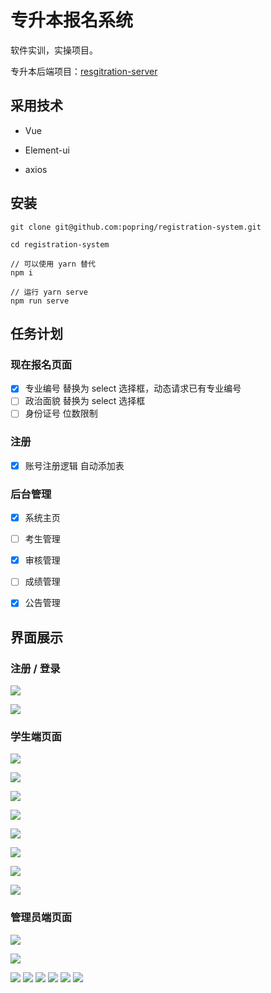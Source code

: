 # 专升本报名系统

软件实训，实操项目。

专升本后端项目：[resgitration-server](https://github.com/popring/resgitration-server)

## 采用技术

- Vue

- Element-ui

- axios

## 安装

```
git clone git@github.com:popring/registration-system.git

cd registration-system

// 可以使用 yarn 替代
npm i

// 运行 yarn serve
npm run serve

```

## 任务计划

### 现在报名页面

- [x] 专业编号 替换为 select 选择框，动态请求已有专业编号
- [ ] 政治面貌 替换为 select 选择框
- [ ] 身份证号 位数限制 

### 注册

- [x] 账号注册逻辑 自动添加表

### 后台管理
- [x] 系统主页
- [ ] 考生管理
- [x] 审核管理
- [ ] 成绩管理
- [x] 公告管理



## 界面展示

### 注册 / 登录

![](https://raw.githubusercontent.com/popring/assets-repo/master/img/20200630170614.png)



![](https://raw.githubusercontent.com/popring/assets-repo/master/img/20200630170753.png)

### 学生端页面

![](https://raw.githubusercontent.com/popring/assets-repo/master/img/20200630170812.png)

![](https://raw.githubusercontent.com/popring/assets-repo/master/img/20200630170818.png)

![](https://raw.githubusercontent.com/popring/assets-repo/master/img/20200630171031.png)

![](https://raw.githubusercontent.com/popring/assets-repo/master/img/20200630171153.png)

![](https://raw.githubusercontent.com/popring/assets-repo/master/img/20200630171207.png)

![](https://raw.githubusercontent.com/popring/assets-repo/master/img/20200630171212.png)

![](https://raw.githubusercontent.com/popring/assets-repo/master/img/20200630171216.png)

![](https://raw.githubusercontent.com/popring/assets-repo/master/img/20200630171220.png)

### 管理员端页面

![](https://raw.githubusercontent.com/popring/assets-repo/master/img/20200630171222.png)

![](https://raw.githubusercontent.com/popring/assets-repo/master/img/20200630171422.png)

![](https://raw.githubusercontent.com/popring/assets-repo/master/img/20200630171428.png)
![](https://raw.githubusercontent.com/popring/assets-repo/master/img/20200630171432.png)
![](https://raw.githubusercontent.com/popring/assets-repo/master/img/20200630171436.png)
![](https://raw.githubusercontent.com/popring/assets-repo/master/img/20200630171439.png)
![](https://raw.githubusercontent.com/popring/assets-repo/master/img/20200630171443.png)
![](https://raw.githubusercontent.com/popring/assets-repo/master/img/20200630171446.png)

